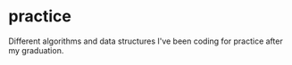 practice
========

Different algorithms and data structures I've been coding for practice after my graduation.
